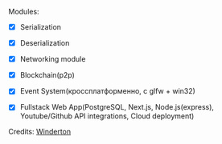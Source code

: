 Modules:
- [x] Serialization
- [x] Deserialization
- [x] Networking module
- [x] Blockchain(p2p)
- [x] Event System(кроссплатформенно, с glfw + win32)
- [x] Fullstack Web App(PostgreSQL, Next.js, Node.js(express), Youtube/Github API integrations, Cloud deployment)


Credits:
[Winderton](https://www.youtube.com/c/Winderton)
